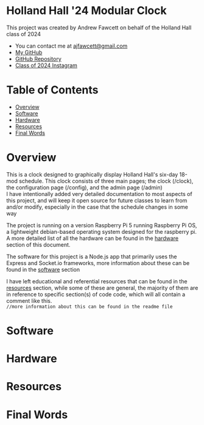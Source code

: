 # Holland Hall '24 Modular Clock
This project was created by Andrew Fawcett on behalf of the Holland Hall class of 2024  
 - You can contact me at ajfawcett@gmail.com   
 - [My GitHub](https://github.com/foocett)
 - [GitHub Repository](https://github.com/foocett/mod-clock)
 - [Class of 2024 Instagram](https://www.instagram.com/hhdutch24?igsh=bTNlNGsxYjdndnlx)


# Table of Contents
- [Overview](#Overview)
- [Software](#Software)
- [Hardware](#Hardware)
- [Resources](#Resources)
- [Final Words](#Final-Words)

# Overview
This is a clock designed to graphically display Holland Hall's six-day 18-mod schedule.
This clock consists of three main pages; the clock (/clock), the configuration page (/config), 
and the admin page (/admin)  
I have intentionally added very detailed documentation to most aspects of this project, and 
will keep it open source for future classes to learn from and/or modify, especially in the case
that the schedule changes in some way

The project is running on a version Raspberry Pi 5 running Raspberry Pi OS, a lightweight
debian-based operating system designed for the raspberry pi. A more detailed list of all the 
hardware can be found in the [hardware](#hardware) section of this document.

The software for this project is a Node.js app that primarily uses the Express and Socket.io 
frameworks, more information about these can be found in the [software](#software) section  

I have left educational and referential resources that can be found in the [resources](#resources) section,
while some of these are general, the majority of them are in reference to specific section(s) of code code, which will
all contain a comment like this.    
`//more information about this can be found in the readme file`


# Software


# Hardware


# Resources


# Final Words